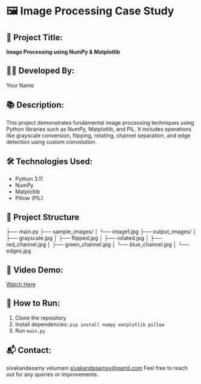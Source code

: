 # 🖼️ Image Processing Case Study

## 📌 Project Title:
**Image Processing using NumPy & Matplotlib**

## 👨‍💻 Developed By:
Your Name

## 📚 Description:
This project demonstrates fundamental image processing techniques using Python libraries such as NumPy, Matplotlib, and PIL. It includes operations like grayscale conversion, flipping, rotating, channel separation, and edge detection using custom convolution.

## 🛠️ Technologies Used:
- Python 3.11
- NumPy
- Matplotlib
- Pillow (PIL)

## 📂 Project Structure
├── main.py 
├── sample_images/ │ 
└── image1.jpg 
├── output_images/ │ 
├── grayscale.jpg │ 
├── flipped.jpg │ 
├── rotated.jpg │ 
├── red_channel.jpg │ 
├── green_channel.jpg │ 
└── blue_channel.jpg │ 
└── edges.jpg

## 🎥 Video Demo:
[Watch Here]([https://drive.google.com/your-demo-link](https://drive.google.com/file/d/1F9wf9ir_QCQMiSS96Vlxhm3_IVhY9jo7/view?usp=drive_link))

## 🚀 How to Run:
1. Clone the repository
2. Install dependencies: `pip install numpy matplotlib pillow`
3. Run `main.py`

## 📬 Contact:
sivakandasamy velumani
sivakandasamyv@gamil.com
Feel free to reach out for any queries or improvements.
